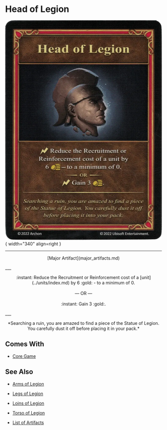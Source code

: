 # Head of Legion

![Head of Legion](../assets/artifacts_major-head_of_legion.webp){ width="340" align=right }
___
<p style="text-align: center;" markdown>[Major Artifact](major_artifacts.md)</p>
___
<p style="text-align: center;" markdown>:instant: Reduce the Recruitment or Reinforcement cost of a [unit](../units/index.md) by 6 :gold: - to a minimum of 0.<br><br>— OR —<br><br>:instant: Gain 3 :gold:.</p>
___
<p style="text-align: center;" markdown>*Searching a ruin, you are amazed to find a piece of the Statue of Legion. You carefully dust it off before placing it in your pack.*</p>


## Comes With

- [Core Game](../content.md)


## See Also

- [Arms of Legion](arms_of_legion.md)
- [Legs of Legion](legs_of_legion.md)
- [Loins of Legion](loins_of_legion.md)
- [Torso of Legion](torso_of_legion.md)

- [List of Artifacts](index.md)
